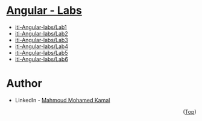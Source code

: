 # [Angular - Labs](https://github.com/MahmoudFierro98/iti-Angular-labs/tree/main)

- [iti-Angular-labs/Lab1](https://github.com/MahmoudFierro98/iti-Angular-labs/tree/main/Lab1)
- [iti-Angular-labs/Lab2](https://github.com/MahmoudFierro98/iti-Angular-labs/tree/main/Lab2)
- [iti-Angular-labs/Lab3](https://github.com/MahmoudFierro98/iti-Angular-labs/tree/main/Lab3)
- [iti-Angular-labs/Lab4](https://github.com/MahmoudFierro98/iti-Angular-labs/tree/main/Lab4)
- [iti-Angular-labs/Lab5](https://github.com/MahmoudFierro98/iti-Angular-labs/tree/main/Lab5)
- [iti-Angular-labs/Lab6](https://github.com/MahmoudFierro98/iti-Angular-labs/tree/main/Lab6)

# Author
* LinkedIn - [Mahmoud Mohamed Kamal](https://www.linkedin.com/in/mahmoudfierro98)

<p align="right">(<a href="#top">Top</a>)</p>
